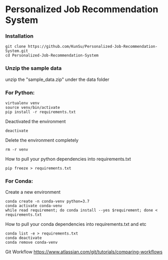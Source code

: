 # Personalized Job Recommendation System

### Installation
```
git clone https://github.com/KunSu/Personalized-Job-Recommendation-System.git
cd Personalized-Job-Recommendation-System
```

### Unzip the sample data
unzip the "sample_data.zip" under the data folder

### For Python:
```
virtualenv venv
source venv/bin/activate
pip install -r requirements.txt
```

Deactivated the environment
```
deactivate
```

Delete the environment completely 
```
rm -r venv
```

How to pull your python dependencies into requirements.txt
```
pip freeze > requirements.txt
```

### For Conda:
Create a new environment
```
conda create -n conda-venv python=3.7
conda activate conda-venv
while read requirement; do conda install --yes $requirement; done < requirements.txt
```

How to pull your conda dependencies into requirements.txt and etc
```
conda list -e > requirements.txt
conda deactivate
conda remove conda-venv
```

Git Workflow 
https://www.atlassian.com/git/tutorials/comparing-workflows
